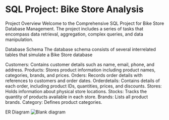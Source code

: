 # SQL Project: Bike Store Analysis

Project Overview
Welcome to the Comprehensive SQL Project for Bike Store Database Management. The project includes a series of tasks that encompass data retrieval, aggregation, complex queries, and data manipulation.

Database Schema
The database schema consists of several interrelated tables that simulate a Bike Store database

Customers: Contains customer details such as name, email, phone, and address.
Products: Stores product information including product names, categories, brands, and prices.
Orders: Records order details with references to customers and order dates.
Orderdetails: Contains details of each order, including product IDs, quantities, prices, and discounts.
Stores: Holds information about physical store locations.
Stocks: Tracks the quantity of products available in each store.
Brands: Lists all product brands.
Category: Defines product categories.

ER Diagram
![Blank diagram](https://github.com/user-attachments/assets/8706645a-1f7d-4a43-8533-3f988533efaa)
